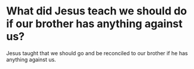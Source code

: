 # What did Jesus teach we should do if our brother has anything against us?

Jesus taught that we should go and be reconciled to our brother if he has anything against us.
